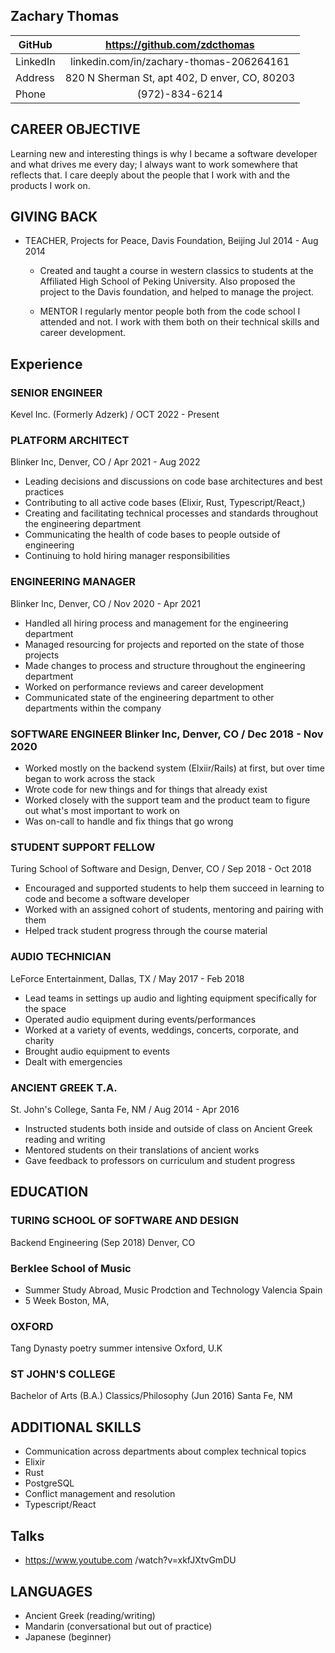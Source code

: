 Zachary Thomas
----------------

| GitHub   | https://github.com/zdcthomas                  |
| ---      | :---:                                         |
| LinkedIn | linkedin.com/in/zachary-thomas-206264161      |
| Address  | 820 N Sherman St, apt 402, D enver, CO, 80203 |
| Phone    | (972)-834-6214                                |

## CAREER OBJECTIVE
Learning new and interesting things is why I became a software developer and
what drives me every day; I always want to work somewhere that reflects that. I
care deeply about the people that I work with and the products I work on.

## GIVING BACK
* TEACHER,
  Projects for Peace, Davis Foundation, Beijing Jul 2014 - Aug 2014
  * Created and taught a course in western classics to students at the Affiliated High School of Peking University. Also proposed the project to the Davis foundation, and helped to manage the project.

  * MENTOR
  I regularly mentor people both from the code school I attended and not. I
  work with them both on their technical skills and career development.

## Experience
### SENIOR ENGINEER
  Kevel Inc. (Formerly Adzerk) / OCT 2022 - Present


### PLATFORM ARCHITECT
  Blinker Inc, Denver, CO / Apr 2021 - Aug 2022
  * Leading decisions and discussions on code base architectures and best practices
  * Contributing to all active code bases (Elixir, Rust, Typescript/React,)
  * Creating and facilitating technical processes and standards throughout the
  engineering department
  * Communicating the health of code bases to people outside of engineering
  * Continuing to hold hiring manager responsibilities

### ENGINEERING MANAGER
  Blinker Inc, Denver, CO / Nov 2020 - Apr 2021
  * Handled all hiring process and management for the engineering department
  * Managed resourcing for projects and reported on the state of those projects
  * Made changes to process and structure throughout the engineering department
  * Worked on performance reviews and career development
  * Communicated state of the engineering department to other departments within
  the company

### SOFTWARE ENGINEER Blinker Inc, Denver, CO / Dec 2018 - Nov 2020
  * Worked mostly on the backend system (Elxiir/Rails) at first, but over time
  began to work across the stack
  * Wrote code for new things and for things that already exist
  * Worked closely with the support team and the product team to figure out
  what's most important to work on
  * Was on-call to handle and fix things that go wrong

### STUDENT SUPPORT FELLOW
  Turing School of Software and Design, Denver, CO / Sep 2018 - Oct 2018
  * Encouraged and supported students to help them succeed in learning to code and become a software developer
  * Worked with an assigned cohort of students, mentoring and pairing with them
  * Helped track student progress through the course material

### AUDIO TECHNICIAN
  LeForce Entertainment, Dallas, TX / May 2017 - Feb 2018
  * Lead teams in settings up audio and lighting equipment specifically for the space
  * Operated audio equipment during events/performances
  * Worked at a variety of events, weddings, concerts, corporate, and charity
  * Brought audio equipment to events
  * Dealt with emergencies

### ANCIENT GREEK T.A.
  St. John's College, Santa Fe, NM / Aug 2014 - Apr 2016
  * Instructed students both inside and outside of class on Ancient Greek reading and writing
  * Mentored students on their translations of ancient works
  * Gave feedback to professors on curriculum and student progress

## EDUCATION
### TURING SCHOOL OF SOFTWARE AND DESIGN
Backend Engineering (Sep 2018)
  Denver, CO

### Berklee School of Music
  * Summer Study Abroad, Music Prodction and Technology
  Valencia Spain
  * 5 Week
  Boston, MA,

### OXFORD
  Tang Dynasty poetry summer intensive
  Oxford, U.K

### ST JOHN'S COLLEGE
Bachelor of Arts (B.A.) Classics/Philosophy (Jun 2016)
  Santa Fe, NM

## ADDITIONAL SKILLS
  * Communication across departments about complex technical topics
  * Elixir
  * Rust
  * PostgreSQL
  * Conflict management and resolution
  * Typescript/React

## Talks
  * https://www.youtube.com /watch?v=xkfJXtvGmDU

## LANGUAGES
  * Ancient Greek (reading/writing)
  * Mandarin (conversational but out of practice)
* Japanese (beginner)
